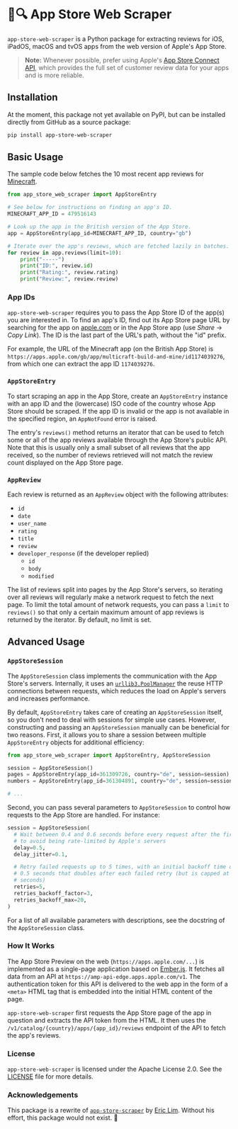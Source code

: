 # 🍏🔍 App Store Web Scraper

`app-store-web-scraper` is a Python package for extracting reviews for iOS,
iPadOS, macOS and tvOS apps from the web version of Apple's App Store.
> __Note:__ Whenever possible, prefer using Apple's [App Store Connect
> API][connect], which provides the full set of customer review data for your
> apps and is more reliable.

[connect]: https://developer.apple.com/app-store-connect/api/

## Installation

At the moment, this package not yet available on PyPI, but can be installed
directly from GitHub as a source package:

```sh
pip install app-store-web-scraper
```

## Basic Usage

The sample code below fetches the 10 most recent app reviews for
[Minecraft][minecraft].

```python
from app_store_web_scraper import AppStoreEntry

# See below for instructions on finding an app's ID.
MINECRAFT_APP_ID = 479516143

# Look up the app in the British version of the App Store.
app = AppStoreEntry(app_id=MINECRAFT_APP_ID, country="gb")

# Iterate over the app's reviews, which are fetched lazily in batches.
for review in app.reviews(limit=10):
    print("-----")
    print("ID:", review.id)
    print("Rating:", review.rating)
    print("Review:", review.review)
```

[minecraft]: https://apps.apple.com/gb/app/multicraft-build-and-mine/id1174039276

### App IDs

`app-store-web-scraper` requires you to pass the App Store ID of the app(s) you
are interested in. To find an app's ID, find out its App Store page URL by
searching for the app on [apple.com][apple] or in the App Store app (use
_Share_ → _Copy Link_). The ID is the last part of the URL's path, without the
"id" prefix.

For example, the URL of the Minecraft app (on the British App Store) is
`https://apps.apple.com/gb/app/multicraft-build-and-mine/id1174039276`,
from which one can extract the app ID `1174039276`.

[apple]: https://www.apple.com/

### `AppStoreEntry`

To start scraping an app in the App Store, create an `AppStoreEntry` instance
with an app ID and the (lowercase) ISO code of the country whose App Store
should be scraped. If the app ID is invalid or the app is not available in the
specified region, an `AppNotFound` error is raised.

The entry's `reviews()` method returns an iterator that can be used to fetch
some or all of the app reviews available through the App Store's public API.
Note that this is usually only a small subset of all reviews that the app
received, so the number of reviews retrieved will not match the review count
displayed on the App Store page.

### `AppReview`

Each review is returned as an `AppReview` object with the following attributes:

- `id`
- `date`
- `user_name`
- `rating`
- `title`
- `review`
- `developer_response` (if the developer replied)
  - `id`
  - `body`
  - `modified`


The list of reviews split into pages by the App Store's servers, so iterating
over all reviews will regularly make a network request to fetch the next page.
To limit the total amount of network requests, you can pass a `limit` to
`reviews()` so that only a certain maximum amount of app reviews is returned by
the iterator. By default, no limit is set.

## Advanced Usage

### `AppStoreSession`

The `AppStoreSession` class implements the communication with the App Store's
servers. Internally, it uses an [`urllib3.PoolManager`][urllib3-pool] the reuse
HTTP connections between requests, which reduces the load on Apple's servers
and increases performance.

By default, `AppStoreEntry` takes care of creating an `AppStoreSession` itself,
so you don't need to deal with sessions for simple use cases. However,
constructing and passing an `AppStoreSession` manually can be beneficial for two
reasons. First, it allows you to share a session between multiple
`AppStoreEntry` objects for additional efficiency:

```python
from app_store_web_scraper import AppStoreEntry, AppStoreSession

session = AppStoreSession()
pages = AppStoreEntry(app_id=361309726, country="de", session=session)
numbers = AppStoreEntry(app_id=361304891, country="de", session=session)

# ...
```

Second, you can pass several parameters to `AppStoreSession` to control how
requests to the App Store are handled. For instance:

```python
session = AppStoreSession(
  # Wait between 0.4 and 0.6 seconds before every request after the first,
  # to avoid being rate-limited by Apple's servers
  delay=0.5,
  delay_jitter=0.1,

  # Retry failed requests up to 5 times, with an initial backoff time of
  # 0.5 seconds that doubles after each failed retry (but is capped at 20
  # seconds)
  retries=5,
  retries_backoff_factor=3,
  retries_backoff_max=20,
)
```

For a list of all available parameters with descriptions, see the docstring
of the `AppStoreSession` class.

[urllib3-pool]: https://urllib3.readthedocs.io/en/stable/reference/urllib3.poolmanager.html

### How It Works

The App Store Preview on the web (`https://apps.apple.com/...`) is implemented
as a single-page application based on [Ember.js][ember]. It fetches all data
from an API at `https://amp-api-edge.apps.apple.com/v1`. The authentication
token for this API is delivered to the web app in the form of a `<meta>` HTML
tag that is embedded into the initial HTML content of the page.

`app-store-web-scraper` first requests the App Store page of the app in
question and extracts the API token from the HTML. It then uses the
`/v1/catalog/{country}/apps/{app_id}/reviews` endpoint of the API to fetch the
app's reviews.

[ember]: https://emberjs.com/

### License

`app-store-web-scraper` is licensed under the Apache License 2.0. See the
[LICENSE](./LICENSE) file for more details.

[license]: https://github.com/futurice/app-store-web-scraper/blob/main/LICENCE

### Acknowledgements

This package is a rewrite of [`app-store-scraper`][original] by [Eric
Lim][eric-lim]. Without his effort, this package would not exist. 💚

[original]: https://pypi.org/project/app-store-scraper/
[eric-lim]: https://github.com/cowboy-bebug
